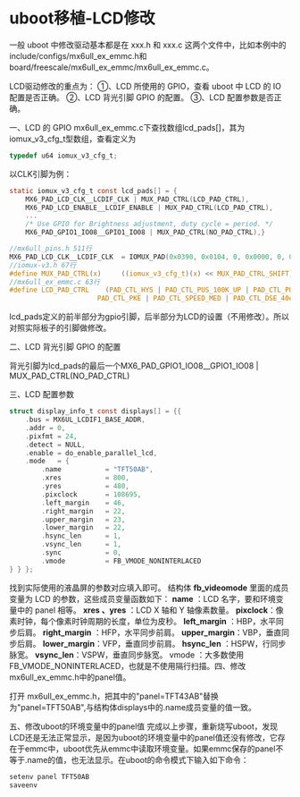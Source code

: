 # uboot移植-LCD修改

一般 uboot 中修改驱动基本都是在 xxx.h 和 xxx.c 这两个文件中，比如本例中的
include/configs/mx6ull_ex_emmc.h和board/freescale/mx6ull_ex_emmc/mx6ull_ex_emmc.c。

LCD驱动修改的重点为：
①、LCD 所使用的 GPIO，查看 uboot 中 LCD 的 IO 配置是否正确。
②、LCD 背光引脚 GPIO 的配置。
③、LCD 配置参数是否正确。

一、LCD 的 GPIO
mx6ull_ex_emmc.c下查找数组lcd_pads[]，其为iomux_v3_cfg_t型数组，查看定义为

```c
typedef u64 iomux_v3_cfg_t;
```

以CLK引脚为例：

```c
static iomux_v3_cfg_t const lcd_pads[] = {
	MX6_PAD_LCD_CLK__LCDIF_CLK | MUX_PAD_CTRL(LCD_PAD_CTRL),
	MX6_PAD_LCD_ENABLE__LCDIF_ENABLE | MUX_PAD_CTRL(LCD_PAD_CTRL),
    ...
    /* Use GPIO for Brightness adjustment, duty cycle = period. */
	MX6_PAD_GPIO1_IO08__GPIO1_IO08 | MUX_PAD_CTRL(NO_PAD_CTRL),}
```

```c
//mx6ull_pins.h 511行
MX6_PAD_LCD_CLK__LCDIF_CLK  = IOMUX_PAD(0x0390, 0x0104, 0, 0x0000, 0, 0),
//iomux-v3.h 67行
#define MUX_PAD_CTRL(x)		((iomux_v3_cfg_t)(x) << MUX_PAD_CTRL_SHIFT)
//mx6ull_ex_emmc.c 63行
#define LCD_PAD_CTRL    (PAD_CTL_HYS | PAD_CTL_PUS_100K_UP | PAD_CTL_PUE | \
					  PAD_CTL_PKE | PAD_CTL_SPEED_MED | PAD_CTL_DSE_40ohm)
```
lcd_pads定义的前半部分为gpio引脚，后半部分为LCD的设置（不用修改）。所以对照实际板子的引脚做修改。

二、LCD 背光引脚 GPIO 的配置

背光引脚为lcd_pads的最后一个MX6_PAD_GPIO1_IO08__GPIO1_IO08 | MUX_PAD_CTRL(NO_PAD_CTRL)

三、LCD 配置参数

```c
struct display_info_t const displays[] = {{
	.bus = MX6UL_LCDIF1_BASE_ADDR,
	.addr = 0,
	.pixfmt = 24,
	.detect = NULL,
	.enable	= do_enable_parallel_lcd,
	.mode	= {
		.name			= "TFT50AB",
		.xres           = 800,
		.yres           = 480,
		.pixclock       = 108695,
		.left_margin    = 46,
		.right_margin   = 22,
		.upper_margin   = 23,
		.lower_margin   = 22,
		.hsync_len      = 1,
		.vsync_len      = 1,
		.sync           = 0,
		.vmode          = FB_VMODE_NONINTERLACED
} } };
```

找到实际使用的液晶屏的参数对应填入即可。
结构体 **fb_videomode** 里面的成员变量为 LCD 的参数，这些成员变量函数如下：
**name** ：LCD 名字，要和环境变量中的 panel 相等。
**xres 、yres** ：LCD X 轴和 Y 轴像素数量。
**pixclock**：像素时钟，每个像素时钟周期的长度，单位为皮秒。
**left_margin** ：HBP，水平同步后肩。
**right_margin** ：HFP，水平同步前肩。
**upper_margin**：VBP，垂直同步后肩。
**lower_margin**：VFP，垂直同步前肩。
**hsync_len** ：HSPW，行同步脉宽。
**vsync_len**：VSPW，垂直同步脉宽。
vmode ：大多数使用 FB_VMODE_NONINTERLACED，也就是不使用隔行扫描。四、修改 mx6ull_ex_emmc.h中的panel值。

打开 mx6ull_ex_emmc.h，把其中的"panel=TFT43AB"替换为"panel=TFT50AB",与结构体displays中的.name成员变量的值一致。

五、修改uboot的环境变量中的panel值
完成以上步骤，重新烧写uboot，发现LCD还是无法正常显示，是因为uboot的环境变量中的panel值还没有修改，它存在于emmc中，uboot优先从emmc中读取环境变量。如果emmc保存的panel不等于.name的值，也无法显示。在uboot的命令模式下输入如下命令：

```bash
setenv panel TFT50AB
saveenv
```



